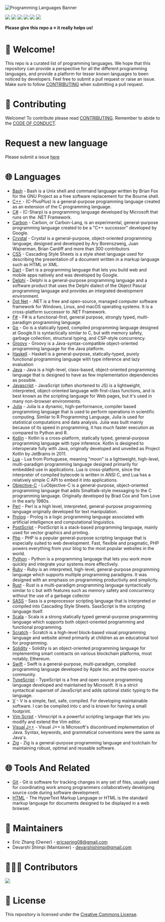 ![Programming Languages Banner](https://user-images.githubusercontent.com/69996843/178092319-5dc63ad1-2fb9-4260-9e5a-eb63f79cbeb0.png)

[<img src = "https://img.shields.io/badge/license-Creative%20Commons-green"/>](./LICENSE) [<img src = "https://img.shields.io/github/forks/ericspring08/Awesome-Programming-Languages"/>](https://github.com/ericspring08/Awesome-Programming-Languages/fork) [<img src = "https://img.shields.io/github/stars/ericspring08/Awesome-Programming-Languages"/>](./LICENSE) [<img src = "https://img.shields.io/github/watchers/ericspring08/Awesome-Programming-Languages"/>](https://github.com/ericspring08/Awesome-Programming-Languages/fork) [<img src = "https://img.shields.io/github/issues-pr/ericspring08/Awesome-Programming-Languages"/>](https://github.com/ericspring08/Awesome-Programming-Languages/pulls) [<img src = "https://img.shields.io/github/issues-pr-closed-raw/ericspring08/Awesome-Programming-Languages"/>](https://github.com/ericspring08/Awesome-Programming-Languages/pulls?q=is%3Apr+is%3Aclosed)

**Please give this repo a ⭐ it really helps us!**

# 👋 Welcome!

This repo is a curated list of programming languages. We hope that this repository can provide a perspective for all the different programming languages, and provide a platform for lesser known languages to been noticed by developers. Feel free to submit a pull request or raise an issue. Make sure to follow [CONTRIBUTING](#contributing) when submitting a pull request.

# 🤝 Contributing

Welcome! To contribute please read [CONTRIBUTING](./CONTRIBUTING.md). Remember to abide to the [CODE OF CONDUCT](./CODE_OF_CONDUCT.md).

# Request a new language

Please submit a issue [here](https://github.com/ericspring08/Awesome-Programming-Languages/issues/new?assignees=ericspring08&labels=documentation&template=add-a-new-language.md&title=Add+New+Language%3A+%7BLanguage+Name%7D)

# 🌐 Languages
- [Bash](Languages/Bash.md) - Bash is a Unix shell and command language written by Brian Fox for the GNU Project as a free software replacement for the Bourne shell.
- [C++](Languages/Cplusplus.md) - (C-PlusPlus) is a general-purpose programming language created as an extension of the C programming language.
- [C#](Languages/Csharp.md) - (C-Sharp) is a programming language developed by Microsoft that runs on the .NET Framework.
- [Carbon](Languages/Carbon.md) - Carbon, or Carbon-Lang, is an experimental, general-purpose programming language created to be a "C++ successor" developed by Google.
- [Crystal](Languages/Crystal.md) - Crystal is a general-purpose, object-oriented programming language, designed and developed by Ary Borenszweig, Juan Wajnerman, Brian Cardiff and more than 300 contributors
- [CSS](Languages/CSS.md) - Cascading Style Sheets is a style sheet language used for describing the presentation of a document written in a markup language such as HTML or XML.
- [Dart](Languages/Dart.md) - Dart is a programming language that lets you build web and mobile apps natively and was developed by Google.
- [Delphi](Languages/Delphi.md) - Delphi is a general-purpose programming language and a software product that uses the Delphi dialect of the Object Pascal programming language and provides an integrated development environment.
- [Dot Net](Languages/DotNet.md) - .NET is a free and open-source, managed computer software framework for Windows, Linux, and macOS operating systems. It is a cross-platform successor to .NET Framework.
- [F#](Languages/Fsharp.md) - F# is a functional-first, general purpose, strongly typed, multi-paradigm programming language.
- [Go](Languages/Go.md) - Go is a statically typed, compiled programming language designed at Google.It is syntactically similar to C, but with memory safety, garbage collection, structural typing, and CSP-style concurrency.
- [Groovy](Languages/Groovy.md) - Groovy is a Java-syntax-compatible object-oriented programming language for the Java platform.
- [Haskell](Languages/Haskell.md) - Haskell is a general-purpose, statically-typed, purely functional programming language with type inference and lazy evaluation
- [Java](Languages/Java.md) - Java is a high-level, class-based, object-oriented programming language that is designed to have as few implementation dependencies as possible.
- [Javascript](Languages/Javascript.md) - JavaScript (often shortened to JS) is a lightweight, interpreted, object-oriented language with first-class functions, and is best known as the scripting language for Web pages, but it's used in many non-browser environments.
- [Julia](Languages/Julia.md) - Julia is a dynamic, high-performance, compiler based programming language that is used to perform operations in scientific computing. Similar to R Programming Language, Julia is used for statistical computations and data analysis. Julia was built mainly because of its speed in programming, it has much faster execution as compared to Python and R.
- [Kotlin](Languages/Kotlin.md) - Kotlin is a cross-platform, statically typed, general-purpose programming language with type inference. Kotlin is designed to interoperate fully with Java, originally developed and unveiled as Project Kotlin by JetBrains in 2011.
- [Lua](Languages/Lua.md) - Lua from Portuguese, meaning "moon" is a lightweight, high-level, multi-paradigm programming language designed primarily for embedded use in applications.
  Lua is cross-platform, since the interpreter of compiled bytecode is written in ANSI C, and Lua has a relatively simple C API to embed it into applications.
- [Objective-C](Languages/ObjectiveC.md) - LuObjective-C is a general-purpose, object-oriented programming language that adds Smalltalk-style messaging to the C programming language. Originally developed by Brad Cox and Tom Love in the early 1980s.
- [Perl](Languages/Perl.md) - Perl is a high level, interpreted, general-purpose programming language originally developed for text manipulation.
- [Prolog](Languages/Prolog.md) - Prolog is a logic programming language associated with artificial intelligence and computational linguistics.
- [PostScript](Languages/PostScript.md) - PostScript is a stack-based programming language, mainly used for vector graphics and printing.
- [Php](Languages/Php.md) - PHP is a popular general-purpose scripting language that is especially suited to web development. Fast, flexible and pragmatic, PHP powers everything from your blog to the most popular websites in the world.
- [Python](Languages/Python.md) - Python is a programming language that lets you work more quickly and integrate your systems more effectively.
- [Ruby](Languages/Ruby.md) - Ruby is an interpreted, high-level, general-purpose programming language which supports multiple programming paradigms. It was designed with an emphasis on programming productivity and simplicity.
- [Rust](Languages/Rust.md) - Rust is a multi-paradigm programming language syntactically similar to c but with features such as memory safety and concurrency without the use of a garbage collector
- [SASS](Languages/SASS.md) - Sass is a preprocessor scripting language that is interpreted or compiled into Cascading Style Sheets. SassScript is the scripting language itself.
- [Scala](Languages/Scala.md) - Scala is a strong statically typed general-purpose programming language which supports both object-oriented programming and functional programming.
- [Scratch](Languages/Scratch.md) - Scratch is a high-level block-based visual programming language and website aimed primarily at children as an educational tool for programming.
- [Solidity](Languages/Solidity.md) - Solidity is an object-oriented programming language for implementing smart contracts on various blockchain platforms, most notably, Ethereum.
- [Swift](Languages/Swift.md) - Swift is a general-purpose, multi-paradigm, compiled programming language developed by Apple Inc. and the open-source community.
- [TypeScript](Languages/TypeScript.md) - TypeScript is a free and open source programming language developed and maintained by Microsoft. It is a strict syntactical superset of JavaScript and adds optional static typing to the language.
- [V](Languages/V.md) - V is a simple, fast, safe, compiled. For developing maintainable software. I can be compiled into c and is known for having a small footprint.
- [Vim Script](Languages/Vimscript.md) - Vimscript is a powerful scripting language that lets you modify and extend the Vim editor.
- [Visual J++](Languages/VisualJPlusPlus.md) - Visual J++ is Microsoft's discontinued implementation of Java. Syntax, keywords, and grammatical conventions were the same as Java's.
- [Zig](Languages/Zig.md) - Zig is a general-purpose programming language and toolchain for maintaining robust, optimal and reusable software.

# 🌐 Tools And Related

- [Git](Tools-And-Related/Git.md) - Git is software for tracking changes in any set of files, usually used for coordinating work among programmers collaboratively developing source code during software development.
- [HTML](Tools-And-Related/HTML.md) - The HyperText Markup Language or HTML is the standard markup language for documents designed to be displayed in a web browser.

# 👷 Maintainers

- Eric Zhang (Owner) - ericspring08@gmail.com
- Devarshi Shimpi (Maintainer) - devarshishimpi@gmail.com

# 🧑‍🤝‍🧑 Contributors

<a href = "./CONTRIBUTORS.md">
<img src = "https://contrib.rocks/image?repo=ericspring08/Awesome-Programming-Languages"/>
</a>

# 🪪 License

This repository is licensed under the [Creative Commons License](./LICENSE).
